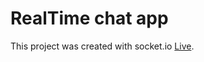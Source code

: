 # RealTime chat app

This project was created with socket.io [Live](https://sendingto.netlify.app/).
